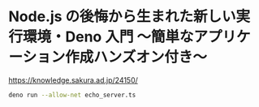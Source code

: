 # Node.js の後悔から生まれた新しい実行環境・Deno 入門 〜簡単なアプリケーション作成ハンズオン付き〜

https://knowledge.sakura.ad.jp/24150/

```sh
deno run --allow-net echo_server.ts
```
